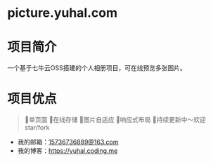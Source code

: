 # picture.yuhal.com
# 项目简介
一个基于七牛云OSS搭建的个人相册项目，可在线预览多张图片。
# 项目优点
>🚀单页面
>🚀在线存储
>🚀图片自适应
>🚀响应式布局
🐶持续更新中～欢迎star/fork

- 我的邮箱：15736736889@163.com
- 我的博客：https://yuhal.coding.me

